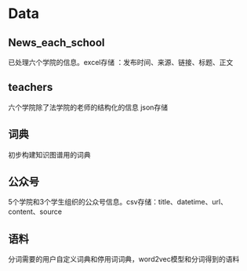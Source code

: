 # Data

## News_each_school

已处理六个学院的信息。excel存储 ：发布时间、来源、链接、标题、正文

## teachers

六个学院除了法学院的老师的结构化的信息 json存储

## 词典

初步构建知识图谱用的词典

## 公众号

5个学院和3个学生组织的公众号信息。csv存储：title、datetime、url、content、source

## 语料

分词需要的用户自定义词典和停用词词典，word2vec模型和分词得到的语料
